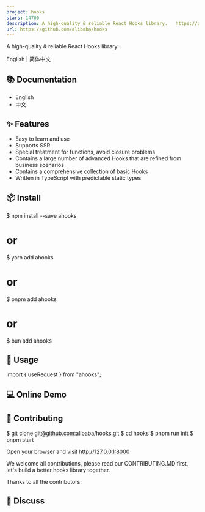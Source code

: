 ```yaml
---
project: hooks
stars: 14700
description: A high-quality & reliable React Hooks library.   https://alibaba.github.io/hooks/
url: https://github.com/alibaba/hooks
---
```


A high-quality & reliable React Hooks library.

English | 简体中文

📚 Documentation
----------------

-   English
-   中文

✨ Features
----------

-   Easy to learn and use
-   Supports SSR
-   Special treatment for functions, avoid closure problems
-   Contains a large number of advanced Hooks that are refined from business scenarios
-   Contains a comprehensive collection of basic Hooks
-   Written in TypeScript with predictable static types

📦 Install
----------

$ npm install --save ahooks
# or
$ yarn add ahooks
# or
$ pnpm add ahooks
# or
$ bun add ahooks

🔨 Usage
--------

import { useRequest } from "ahooks";

💻 Online Demo
--------------

🤝 Contributing
---------------

$ git clone git@github.com:alibaba/hooks.git
$ cd hooks
$ pnpm run init
$ pnpm start

Open your browser and visit http://127.0.0.1:8000

We welcome all contributions, please read our CONTRIBUTING.MD first, let's build a better hooks library together.

Thanks to all the contributors:

👥 Discuss
----------
